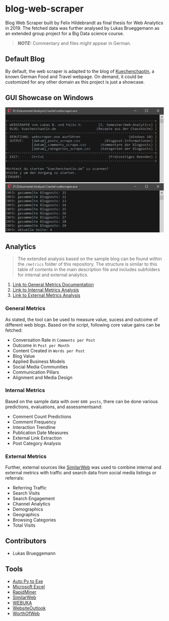 # blog-web-scraper

Blog Web Scraper built by Felix Hildebrandt as final thesis for Web Analytics in 2019. The fetched data was further analysed by Lukas Brueggemann as an extended group project for a Big Data science course.

> **_NOTE:_** Commentary and files might appear in German.

## Default Blog

By default, the web scraper is adapted to the blog of [Kuechenchaotin](https://kuechenchaotin.de/), a known German Food and Travel webpage. On demand, it could be customized for any other domain as this project is just a showcase.

## GUI Showcase on Windows

![Screenshot Startup](./img/demo/scraper_01.png)
![Screenshot Scraping](./img/demo/scraper_02.png)

## Analytics

> The extended analysis based on the sample blog can be found within the `/metrics` folder of this repository. The structure is similar to this table of contents in the main description file and includes subfolders for internal and external analytics.

1. [Link to General Metrics Documentation](/metrics/)
2. [Link to Internal Metrics Analysis](/metrics/internal/)
3. [Link to External Metrics Analysis](/metrics/external/)

### General Metrics

As stated, the tool can be used to measure value, sucess and outcome of different web blogs. Based on the script, following core value gains can be fetched:

- Conversation Rate in `Comments per Post`
- Outcome in `Post per Month`
- Content Created in `Words per Post`
- Blog Value
- Applied Business Models
- Social Media Communities
- Communication Pillars
- Alignment and Media Design

### Internal Metrics

Based on the sample data with over `600 posts`, there can be done various predictions, evaluations, and assessmentsand:

- Comment Count Predictions
- Comment Frequency
- Interaction Trendline
- Publication Date Measures
- External Link Extraction
- Post Category Analysis

### External Metrics

Further, external sources like [SimilarWeb](https://www.similarweb.com/de/) was used to combine internal and external metrics with traffic and search data from social media listings or referrals:

- Referring Traffic
- Search Visits
- Search Engagement
- Channel Analytics
- Demographics
- Geographics
- Browsing Categories
- Total Visits

## Contributors

- Lukas Brueggemann

## Tools

- [Auto Py to Exe](https://pypi.org/project/auto-py-to-exe/)
- [Microsoft Excel](https://www.microsoft.com/)
- [RapidMiner](https://rapidminer.com/)
- [SimilarWeb](https://www.similarweb.com/de/)
- [WEBUKA](https://www.webuka.com/)
- [WebsiteOutlook](https://www.websiteoutlook.com/)
- [WorthOfWeb](https://www.worthofweb.com/)

